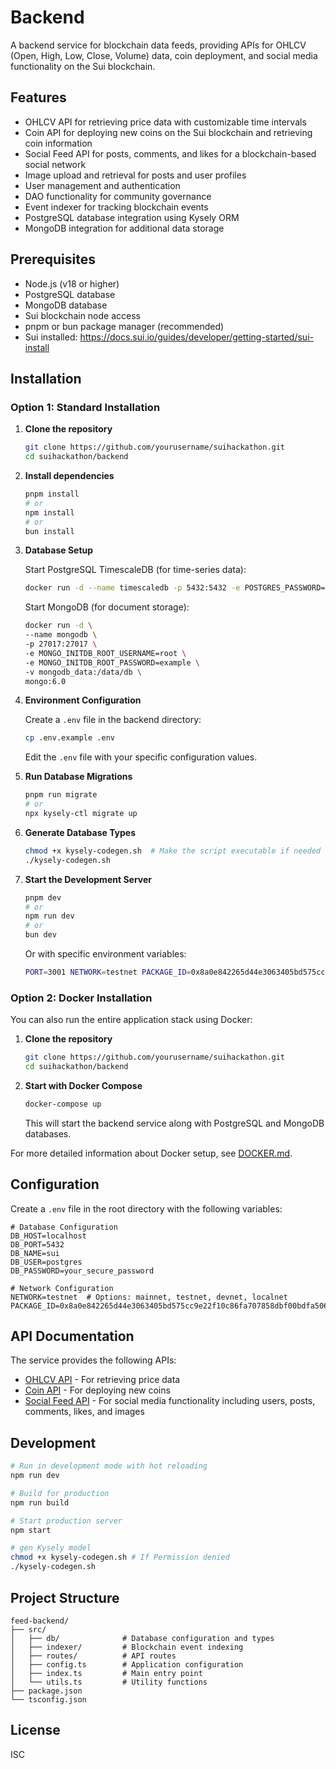 # Backend

A backend service for blockchain data feeds, providing APIs for OHLCV (Open, High, Low, Close, Volume) data, coin deployment, and social media functionality on the Sui blockchain.

## Features

- OHLCV API for retrieving price data with customizable time intervals
- Coin API for deploying new coins on the Sui blockchain and retrieving coin information
- Social Feed API for posts, comments, and likes for a blockchain-based social network
- Image upload and retrieval for posts and user profiles
- User management and authentication
- DAO functionality for community governance
- Event indexer for tracking blockchain events
- PostgreSQL database integration using Kysely ORM
- MongoDB integration for additional data storage

## Prerequisites

- Node.js (v18 or higher)
- PostgreSQL database
- MongoDB database
- Sui blockchain node access
- pnpm or bun package manager (recommended)
- Sui installed: https://docs.sui.io/guides/developer/getting-started/sui-install

## Installation

### Option 1: Standard Installation

1. **Clone the repository**

   ```bash
   git clone https://github.com/yourusername/suihackathon.git
   cd suihackathon/backend
   ```

2. **Install dependencies**

   ```bash
   pnpm install
   # or
   npm install
   # or
   bun install
   ```

3. **Database Setup**

   Start PostgreSQL TimescaleDB (for time-series data):

   ```bash
   docker run -d --name timescaledb -p 5432:5432 -e POSTGRES_PASSWORD=password timescale/timescaledb-ha:pg17
   ```

   Start MongoDB (for document storage):

   ```bash
   docker run -d \
   --name mongodb \
   -p 27017:27017 \
   -e MONGO_INITDB_ROOT_USERNAME=root \
   -e MONGO_INITDB_ROOT_PASSWORD=example \
   -v mongodb_data:/data/db \
   mongo:6.0
   ```

4. **Environment Configuration**

   Create a `.env` file in the backend directory:

   ```bash
   cp .env.example .env
   ```

   Edit the `.env` file with your specific configuration values.

5. **Run Database Migrations**

   ```bash
   pnpm run migrate
   # or
   npx kysely-ctl migrate up
   ```

6. **Generate Database Types**

   ```bash
   chmod +x kysely-codegen.sh  # Make the script executable if needed
   ./kysely-codegen.sh
   ```

7. **Start the Development Server**

   ```bash
   pnpm dev
   # or
   npm run dev
   # or
   bun dev
   ```

   Or with specific environment variables:

   ```bash
   PORT=3001 NETWORK=testnet PACKAGE_ID=0x8a0e842265d44e3063405bd575cc9e22f10c86fa707858dbf00bdfa506d93aed pnpm run dev
   ```

### Option 2: Docker Installation

You can also run the entire application stack using Docker:

1. **Clone the repository**

   ```bash
   git clone https://github.com/yourusername/suihackathon.git
   cd suihackathon/backend
   ```

2. **Start with Docker Compose**

   ```bash
   docker-compose up
   ```

   This will start the backend service along with PostgreSQL and MongoDB databases.

For more detailed information about Docker setup, see [DOCKER.md](./DOCKER.md).

## Configuration

Create a `.env` file in the root directory with the following variables:

```
# Database Configuration
DB_HOST=localhost
DB_PORT=5432
DB_NAME=sui
DB_USER=postgres
DB_PASSWORD=your_secure_password

# Network Configuration
NETWORK=testnet  # Options: mainnet, testnet, devnet, localnet
PACKAGE_ID=0x8a0e842265d44e3063405bd575cc9e22f10c86fa707858dbf00bdfa506d93aed
```

## API Documentation

The service provides the following APIs:

- [OHLCV API](./docs/ohlcv-api.md) - For retrieving price data
- [Coin API](./docs/coin-api.md) - For deploying new coins
- [Social Feed API](./docs/social-feed-api.md) - For social media functionality including users, posts, comments, likes, and images

## Development

```bash
# Run in development mode with hot reloading
npm run dev

# Build for production
npm run build

# Start production server
npm start

# gen Kysely model
chmod +x kysely-codegen.sh # If Permission denied
./kysely-codegen.sh
```

## Project Structure

```
feed-backend/
├── src/
│   ├── db/              # Database configuration and types
│   ├── indexer/         # Blockchain event indexing
│   ├── routes/          # API routes
│   ├── config.ts        # Application configuration
│   ├── index.ts         # Main entry point
│   └── utils.ts         # Utility functions
├── package.json
└── tsconfig.json
```

## License

ISC
